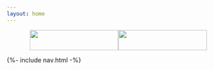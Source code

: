 ```yaml
---
layout: home
---
```


<script>
window.location.assign('/doc/1.html')
</script>

<div class="doc-header">
    <a href="{{site.baseurl}}/video.html"><img src="{{site.baseurl}}/assets/doc/tl.png" class="doc-header-png"/></a>
    <a href="{{site.baseurl}}"><img src="{{site.baseurl}}/assets/doc/tr.png" class="doc-header-png"/></a>
</div>

 {%- include nav.html -%} 
 
 <style>
 .body-nav {
    width: 100%;
 }
 
  .doc-header{
         display: flex;
         flex-direction: row;
         justify-content: center;
         align-items: center;
     }
 
     .doc-header-png{
         display: block;
         width:200px ;
         height: 46px;
         cursor: pointer;
     }
 
 </style>